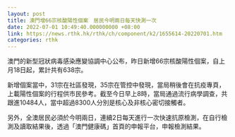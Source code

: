 ```yaml
---
layout: post
title: 澳門增66宗核酸陽性個案　居民今明兩日每天快測一次
date: 2022-07-01 10:49:40.000000000 +08:00
link: https://news.rthk.hk/rthk/ch/component/k2/1655614-20220701.htm
categories: rthk
---
```


澳門的新型冠狀病毒感染應變協調中心公布，昨日新增66宗核酸陽性個案，自上月18日起，累計共有638宗。

新增個案當中，31宗在社區發現，35宗在管控中發現，當局稍後會在抗疫專頁，上載陽性個案的行程供市民參考。截至今日早上8時，當局通過流行病學調查，共跟進10484人，當中超過8300人分別是核心及非核心密切接觸者。

另外，全澳居民必須於今明兩日，連續2日每天進行一次快速抗原檢測，在自行檢測及讀取結果後，透過「澳門健康碼」首頁的申報平台，申報檢測結果。
